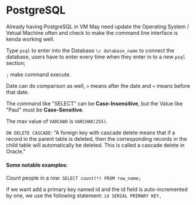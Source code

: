 # PostgreSQL

Already having PostgreSQL in VM
May need update the Operating System / Vetual Machine often and check to make the command line interface is kenda working well.

Type `psql` to enter into the Database
`\c database_name` to connect the database, users have to enter every time when they enter in to a new `psql` section;

`;` make command execute.

Date can do comparison as well, `>` means after the date and `<` means before that date.

The command like "SELECT" can be **Case-Insensitive**, but the Value like "Paul" must be **Case-Sensitive**.

The max value of `VARCHAR` is `VARCHAR(255)`.

`ON DELETE CASCADE`:
"A foreign key with cascade delete means that if a record in the parent table is deleted, then the corresponding records in the child table will automatically be deleted. This is called a cascade delete in Oracle."

#### Some notable examples:
Count people in a row:
```SELECT count(*) FROM row_name;```

if we want add a primary key named id and the id field is auto-incremented by one, we use the following statement:
```id SERIAL PRIMARY KEY,```
